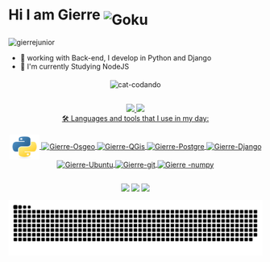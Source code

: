 
# Hi I am Gierre <img align="middle" alt="Goku" height="70" width="120" src="https://gifs.eco.br/wp-content/uploads/2021/10/imagens-e-gifs-de-oi-eu-sou-o-goku-22.gif">

<p align="left"> <img src="https://komarev.com/ghpvc/?username=gierrejunior" alt="gierrejunior" /> </p>

- 🔭 working with Back-end, I develop in Python and Django
- 🌱 I'm currently Studying NodeJS

<div align="center">
  <img align="middle" alt="cat-codando" height="150" width="150" src="https://miro.medium.com/max/960/1*XcP8x4p0AmeUX0j65lY8Yw.gif">
</div>

##
<div align="center">
  <a href="https://github.com/gierrejunior">
  <img height="150em" src="https://github-readme-stats.vercel.app/api?username=gierrejunior&show_icons=true&theme=dracula&include_all_commits=true&count_private=true"/>
  <img height="150em" src="https://github-readme-stats.vercel.app/api/top-langs/?username=gierrejunior&layout=compact&langs_count=7&theme=dracula"/>
</div>
  
  <div align="center">
  🛠️ Languages and tools that I use in my day:
  </div>
<div style="display: inline_block" align = "center"><br>
  <img align="center" alt="Gierre-Python" height="50" width="60" src="https://raw.githubusercontent.com/devicons/devicon/master/icons/python/python-original.svg">
  <img align="center" alt="Gierre-Osgeo" height="50" width="60" src="https://www.osgeo.org/wp-content/themes/roots/assets/img/logo-osgeo.svg">
  <img align="center" alt="Gierre-QGis" height="50" width="60" src="https://upload.wikimedia.org/wikipedia/commons/7/77/Qgis-icon-3.0.png?20180304175057">
  <img align="center" alt="Gierre-Postgre" height="50" width="60" src="https://cdn.jsdelivr.net/gh/devicons/devicon/icons/postgresql/postgresql-original-wordmark.svg">
  <img align="center" alt="Gierre-Django" height="50" width="60" src="https://cdn.jsdelivr.net/gh/devicons/devicon/icons/django/django-plain.svg">
  <img align="center" alt="Gierre-Ubuntu" height="50" width="60" src="https://cdn.jsdelivr.net/gh/devicons/devicon/icons/ubuntu/ubuntu-plain.svg">
  <img align="center" alt="Gierre-git" height="50" width="60" src="https://cdn.jsdelivr.net/gh/devicons/devicon/icons/git/git-original.svg">
  <img align="center" alt="Gierre -numpy" height="50" width="60" src="https://cdn.jsdelivr.net/gh/devicons/devicon/icons/numpy/numpy-original.svg" />
</div>
 
  ##
  
  <div align="center"> 
  <a href="https://instagram.com/gierre_junior" target="_blank"><img src="https://img.shields.io/badge/-Instagram-%23E4405F?style=for-the-badge&logo=instagram&logoColor=white" target="_blank"></a>
  <a href = "mailto:gierremartins@gmail.com"><img src="https://img.shields.io/badge/-Gmail-%23333?style=for-the-badge&logo=gmail&logoColor=white" target="_blank"></a>
  <a href="https://www.linkedin.com/in/gierrejunior/" target="_blank"><img src="https://img.shields.io/badge/-LinkedIn-%230077B5?style=for-the-badge&logo=linkedin&logoColor=white" target="_blank"></a> 
    
  

  ![Snake animation](https://github.com/gierrejunior/gierrejunior/blob/output/github-contribution-grid-snake.svg)
 
</div>
